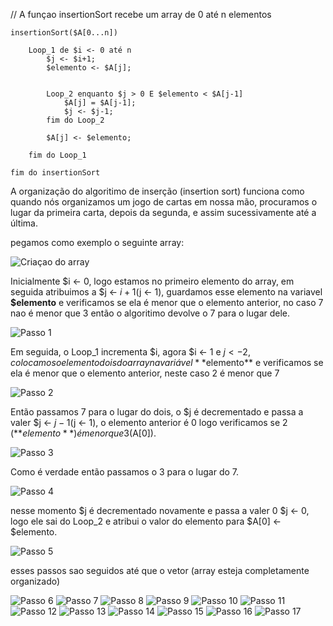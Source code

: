 // A funçao insertionSort recebe um array de 0 até n elementos
```
insertionSort($A[0...n]) 

    Loop_1 de $i <- 0 até n
        $j <- $i+1;
        $elemento <- $A[j];
        

        Loop_2 enquanto $j > 0 E $elemento < $A[j-1]
            $A[j] = $A[j-1];
            $j <- $j-1;
        fim do Loop_2

        $A[j] <- $elemento;
    
    fim do Loop_1

fim do insertionSort
```

A organização do algoritimo de inserção (insertion sort) funciona como quando nós organizamos um jogo de cartas em nossa mão, procuramos o lugar da primeira carta, depois da segunda, e assim sucessivamente até a última.

pegamos como exemplo o seguinte array:

![Criaçao do array](img/insert0.png)

Inicialmente $i <- 0, logo estamos no primeiro elemento do array, em seguida atribuimos a $j <- $i + 1 ($j <- 1), guardamos esse elemento na variavel **$elemento** e verificamos se ela é menor que o elemento anterior, no caso 7 nao é menor que 3 então o algoritimo devolve o 7 para o lugar dele.

![Passo 1](img/insert1.png)

Em seguida, o Loop_1 incrementa $i, agora $i <- 1 e $j <- 2, colocamos o elemento dois do array na variável **$elemento** e verificamos se ela é menor que o elemento anterior, neste caso 2 é menor que 7

![Passo 2](img/insert2.png)

Então passamos 7 para o lugar do dois, o $j é decrementado e passa a valer $j <- $j-1 ($j <- 1), o elemento anterior é 0 logo verificamos se 2 (**$elemento**) é menor que 3 ($A[0]).

![Passo 3](img/insert3.png)

Como é verdade então passamos o 3 para o lugar do 7. 

![Passo 4](img/insert4.png)

nesse momento $j é decrementado novamente e passa a valer 0 $j <- 0, logo ele sai do Loop_2 e atribui o valor do elemento para $A[0] <- $elemento.

![Passo 5](img/insert5.png)

esses passos sao seguidos até que o vetor (array esteja completamente organizado)

![Passo 6](img/insert6.png)
![Passo 7](img/insert7.png)
![Passo 8](img/insert8.png)
![Passo 9](img/insert9.png)
![Passo 10](img/insert10.png)
![Passo 11](img/insert11.png)
![Passo 12](img/insert12.png)
![Passo 13](img/insert13.png)
![Passo 14](img/insert14.png)
![Passo 15](img/insert15.png)
![Passo 16](img/insert16.png)
![Passo 17](img/insert17.png)
